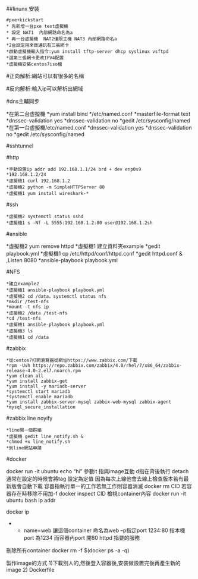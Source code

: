##linunx 安裝 

    #pxe+kickstart 
    * 先新增一台pxe test虛擬機
    * 設定 NAT1  內部網路命名為a
    * 再一台虛擬機  NAT2僅限主機 NAT3 內部網路命名a
    *2台設定用來做通訊有三張網卡
    *啟動虛擬機輸入指令:yum install tftp-server dhcp syslinux vsftpd
    *選第三張網卡更改IPV4配置
    *虛擬機安裝centos7iso檔


#正向解析:網站可以有很多的名稱

#反向解析:輸入ip可以解析出網域

#dns主輔同步
   
   *在第二台虛擬機
    *yum install bind
    */etc/named.conf
    *masterfile-format text
    *dnssec-validation yes
    *dnssec-validation no
    *gedit /etc/sysconfig/named
    *在第一台虛擬機/etc/named.conf
    *dnssec-validation yes
    *dnssec-validation no
    *gedit /etc/sysconfig/named


#sshtunnel

#http
    
    *手動設置ip addr add 192.168.1.1/24 brd + dev enp0s9
    *192.168.1.2/24
    *虛擬機1 curl 192.168.1.2
    *虛擬機2 python -m SimpleHTTPServer 80
    *虛擬機1 yum install wireshark-*

#ssh
    
    *虛擬機2 systemctl status sshd
    *虛擬機1 s -Nf -L 5555:192.168.1.2:80 user@192.168.1.2sh

#ansible
   
   *虛擬機2 yum remove httpd
    *虛擬機1 建立資料夾example
    *gedit playbook.yml
    *虛擬機1 cp /etc/httpd/conf/httpd.conf 
    *gedit httpd.conf & ,Listen 8080
    *ansible-playbook playbook.yml

#NFS
    
    *建立example2
    *虛擬機1 ansible-playbook playbook.yml
    *虛擬機2 cd /data，systemctl status nfs
    *mkdir /test-nfs
    *mount -t nfs ip
    *虛擬機2 /data /test-nfs
    *cd /test-nfs
    *虛擬機1 ansible-playbook playbook.yml
    *虛擬機3 ls
    *虛擬機1 cd /data

#zabbix
    
    *從centos7打開瀏覽器從網址https://www.zabbix.com/下載
    *rpm -Uvh https://repo.zabbix.com/zabbix/4.0/rhel/7/x86_64/zabbix-release-4.0-2.el7.noarch.rpm
    *yum clean all
    *yum install zabbix-get
    *yum install -y mariadb-server
    *systemctl start mariadb
    *systemctl enable mariadb
    *yum install zabbix-server-mysql zabbix-web-mysql zabbix-agent
    *mysql_secure_installation

#zabbix line noyify
    
    *line開一個群組
    *虛擬機 gedit line_notify.sh &
    *chmod +x line_notify.sh
    *到line網站申請
  
 #docker
 
docker run -it ubuntu echo “hi”
參數it 指與image互動
d指在背後執行 detach
通常在設定的時候會將tag 設定為定值
因為每次上線他會去線上檢查版本若有最新版會自動下載
容器指執行單一的工作若無工作則容器消滅
docker rm CID
若容器存在時移除不用加-f
docker inspect CID 檢視container內容
docker run -it ubuntu bash
ip addr


docker ip


- - name=web 讓這個container 命名為web
–p指定port 1234:80 指本機port 為1234 而容器內port 開80
httpd 指要的服務


刪除所有container
docker rm -f $(docker ps -a -q)


製作image的方式
1)下載別人的,然後登入容器後,安裝做設置完後再產生新的image
2) Dockerfile


